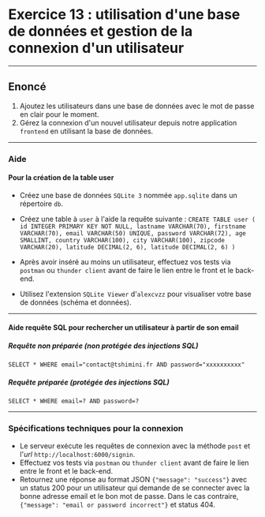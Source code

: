 # Exercice 13 : utilisation d'une base de données et gestion de la connexion d'un utilisateur

---

## Enoncé

1. Ajoutez les utilisateurs dans une base de données avec le mot de passe en clair pour le moment.
2. Gérez la connexion d'un nouvel utilisateur depuis notre application `frontend` en utilisant la base de données.

---

### Aide

#### Pour la création de la table user

- Créez une base de données `SQLite 3` nommée `app.sqlite` dans un répertoire `db`.
- Créez une table à `user` à l'aide la requête suivante : 
`CREATE TABLE user
(
    id INTEGER PRIMARY KEY NOT NULL,
    lastname VARCHAR(70),
    firstname VARCHAR(70),
    email VARCHAR(50) UNIQUE,
    password VARCHAR(72),
    age SMALLINT,
    country VARCHAR(100),
    city VARCHAR(100),
    zipcode VARCHAR(20),
    latitude DECIMAL(2, 6),
    latitude DECIMAL(2, 6)
)`


- Après avoir inséré au moins un utilisateur, effectuez vos tests via `postman` ou `thunder client` avant de faire le lien entre le front et le back-end.
- Utilisez l'extension `SQLite Viewer` d'`alexcvzz` pour visualiser votre base de données (schéma et données).

---

#### Aide requête SQL pour rechercher un utilisateur à partir de son email

##### Requête non préparée (non protégée des injections SQL)

`SELECT *
WHERE email="contact@tshimini.fr AND password="xxxxxxxxxx"
`
##### Requête préparée (protégée des injections SQL)

`SELECT *
WHERE email=? AND password=?
`

---

### Spécifications techniques pour la connexion

- Le serveur exécute les requêtes de connexion avec la méthode `post` et l'*url* `http://localhost:6000/signin`.
- Effectuez vos tests via `postman` ou `thunder client` avant de faire le lien entre le front et le back-end.
- Retournez une réponse au format JSON `{"message": "success"}` avec un status 200 pour un utilisateur qui demande de se connecter avec la bonne adresse email et le bon mot de passe. Dans le cas contraire, `{"message": "email or password incorrect"}` et status 404.